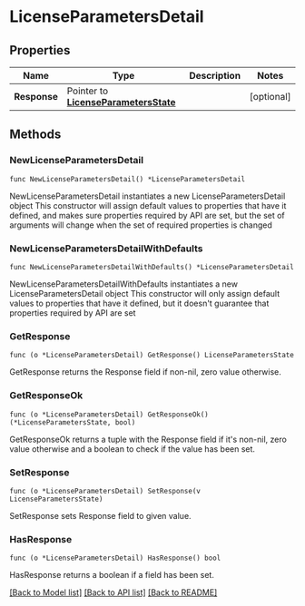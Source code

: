 # LicenseParametersDetail

## Properties

Name | Type | Description | Notes
------------ | ------------- | ------------- | -------------
**Response** | Pointer to [**LicenseParametersState**](LicenseParametersState.md) |  | [optional] 

## Methods

### NewLicenseParametersDetail

`func NewLicenseParametersDetail() *LicenseParametersDetail`

NewLicenseParametersDetail instantiates a new LicenseParametersDetail object
This constructor will assign default values to properties that have it defined,
and makes sure properties required by API are set, but the set of arguments
will change when the set of required properties is changed

### NewLicenseParametersDetailWithDefaults

`func NewLicenseParametersDetailWithDefaults() *LicenseParametersDetail`

NewLicenseParametersDetailWithDefaults instantiates a new LicenseParametersDetail object
This constructor will only assign default values to properties that have it defined,
but it doesn't guarantee that properties required by API are set

### GetResponse

`func (o *LicenseParametersDetail) GetResponse() LicenseParametersState`

GetResponse returns the Response field if non-nil, zero value otherwise.

### GetResponseOk

`func (o *LicenseParametersDetail) GetResponseOk() (*LicenseParametersState, bool)`

GetResponseOk returns a tuple with the Response field if it's non-nil, zero value otherwise
and a boolean to check if the value has been set.

### SetResponse

`func (o *LicenseParametersDetail) SetResponse(v LicenseParametersState)`

SetResponse sets Response field to given value.

### HasResponse

`func (o *LicenseParametersDetail) HasResponse() bool`

HasResponse returns a boolean if a field has been set.


[[Back to Model list]](../README.md#documentation-for-models) [[Back to API list]](../README.md#documentation-for-api-endpoints) [[Back to README]](../README.md)


